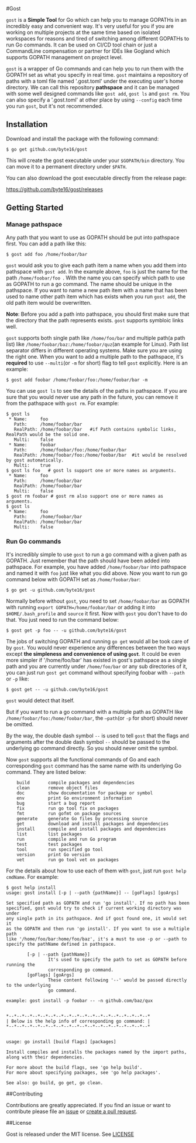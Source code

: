#Gost

`gost` is a **Simple Tool** for Go which can help you to manage GOPATHs in an incredibly easy and convenient  way. It's very useful for you if you are working on multiple projects at the same time based on isolated workspaces for reasons and tired of switching among different GOPATHs to run Go commands. It can be used on CI/CD tool chain or just a CommandLine compensation or partner for IDEs like Gogland which supports GOPATH management on project level.



`gost` is a wrapper of Go commands and can help you to run them with the GOPATH set as what you specify in real time. `gost` maintains a repository of paths with a toml file named '.gost.toml' under the executing user's home directory. We can call this repository **pathspace** and it can be managed with some well designed commands like `gost add`, `gost ls` and `gost rm`. You can also specify a '.gost.toml' at other place by using `--config` each time you run `gost`, but it's not recommended.



## Installation

Download and install the package with the following command:

```
$ go get github.com/byte16/gost
```

This will create the gost executable under your `$GOPATH/bin` directory. You can move it to a permanent directory under `$PATH`.

You can also download the gost executable directly from the release page:

https://github.com/byte16/gost/releases



## Getting Started

### Manage pathspace

Any path that you want to use as GOPATH should be put into pathspace first. You can add a path like this:

```
$ gost add foo /home/foobar/bar
```

 `gost` would ask you to give each path item a name when you add them into pathspace with `gost add`. In the example above, `foo` is just the name for the path `/home/foobar/foo `. With the name you can specify which path to use as GOPATH to run a go command. The name should be unique in the pathspace. If you want to name a new path item with a name that has been used to name other path item which has exists when you run `gost add`, the old path item would be overwritten.

**Note**: Before you add a path into pathspace, you should first make sure that the directory that the path represents exists. `gost` supports symbloic links well.



`gost` supports both single path like `/home/foo/bar` and multiple path(a path list) like `/home/foobar/baz:/home/foobar/quz`(an example for Linux). Path list separator differs in different operating systems. Make sure you are using the right one. When you want to add a multiple path to the pathspace, it's **required** to use `--multi`(or `-m` for short) flag to tell `gost` explicitly. Here is an example:

```
$ gost add foobar /home/foobar/foo:/home/foobar/bar -m
```



You can use `gost ls` to see the details of the paths in pathspace. If you are sure that you would never use any path in the future, you can remove it from the pathspace with `gost rm`. For example:

```
$ gost ls
 * Name:     foo
   Path:     /home/foobar/bar
   RealPath: /home/foobar/bar 	#if Path contains symbolic links, RealPath would be the solid one.
   Multi:    false
 * Name:     foobar
   Path:     /home/foobar/foo:/home/foobar/bar
   RealPath: /home/foobar/foo:/home/foobar/bar 	#it would be resolved by gost automatically.
   Multi:    true
$ gost ls foo	# gost ls support one or more names as arguments.
 * Name:     foo
   Path:     /home/foobar/bar
   RealPath: /home/foobar/bar
   Multi:    false
$ gost rm foobar # gost rm also support one or more names as arguments.
$ gost ls 
 * Name:     foo
   Path:     /home/foobar/bar
   RealPath: /home/foobar/bar
   Multi:    false
```



### Run Go commands

It's incredibly simple to use `gost` to run a go command with a given path as GOPATH. Just remember that the path should have been added into pathspace. For example, you have added `/home/foobar/bar` into pathspace and named it with `foo` just like what you did above. Now you want to run go command below with GOPATH set as `/home/foobar/bar`:

```
$ go get -u github.com/byte16/gost
```

Normally before without `gost`, you need to set `/home/foobar/bar` as GOPATH with running `export GOPATH=/home/foobar/bar`  or adding it into `$HOME/.bash_profile` and `source` it first. Now with `gost` you don't have to do that. You just need to run the command below:

```
$ gost get -p foo -- -u github.com/byte16/gost
```

The jobs of switching GOPATH and running `go get` would all be took care of by `gost`. You would never experience any differences between the two ways except **the simpleness and convenience of using `gost`**. It could be even more simpler if '/home/foo/bar' has existed in gost's pathspace as a single path and you are currently under `/home/foo/bar` or any sub directories of it, you can just run `gost get` command without specifying foobar with `--path` or `-p` like:

```
$ gost get -- -u github.com/byte16/gost
```

`gost` would detect that itself.

But if you want to run a go command with a multiple path as GOPATH like `/home/foobar/foo:/home/foobar/bar`, the `—path`(or `-p` for short) should never be omitted.



By the way, the double dash symbol `--` is used to tell `gost` that the flags and arguments after the double dash symbol `--` should be passed to the underlying go command directly. So you should never omit the symbol.



Now `gost` supports all the functional commands of Go and each corresponding `gost`
command has the same name with its underlying Go command. They are listed below:

        build       compile packages and dependencies
        clean       remove object files
        doc         show documentation for package or symbol
        env         print Go environment information
        bug         start a bug report
        fix         run go tool fix on packages
        fmt         run gofmt on package sources
        generate    generate Go files by processing source
        get         download and install packages and dependencies
        install     compile and install packages and dependencies
        list        list packages
        run         compile and run Go program
        test        test packages
        tool        run specified go tool
        version     print Go version
        vet         run go tool vet on packages
For the details about how to use each of them with `gost`, just run `gost help cmdName`. For example:

```
$ gost help install
usage: gost install [-p | --path {pathName}] -- [goFlags] [goArgs]

Set specified path as GOPATH and run 'go install'. If no path has been
specified, gost would try to check if current working directory was under
any single path in its pathspace. And if gost found one, it would set it
as the GOPATH and then run 'go install'. If you want to use a multiple path
like '/home/foo/bar:home/foo/baz', it's a must to use -p or --path to
specify the pathName defined in pathspace.

        [-p | --path {pathName}]
                It's used to specify the path to set as GOPATH before running the
                corresponding go command.
        [goFlags] [goArgs]
                These content following '--' would be passed directly to the underlying
                go command.

example: gost install -p foobar -- -n github.com/baz/qux


*--*--*--*--*--*--*--*--*--*--*--*--*--*--*--*--*--*--*
| Below is the help info of corresponding go command: |
*--*--*--*--*--*--*--*--*--*--*--*--*--*--*--*--*--*--*


usage: go install [build flags] [packages]

Install compiles and installs the packages named by the import paths,
along with their dependencies.

For more about the build flags, see 'go help build'.
For more about specifying packages, see 'go help packages'.

See also: go build, go get, go clean.

```



##Contributing

Contributions are greatly appreciated. If you find an issue or want to contribute please file an [issue](https://github.com/byte16/gost/issues) or [create a pull request](https://github.com/byte16/gost/pulls).



##License

Gost is released under the MIT license. See [LICENSE](https://github.com/byte16/gost/blob/master/LICENSE)